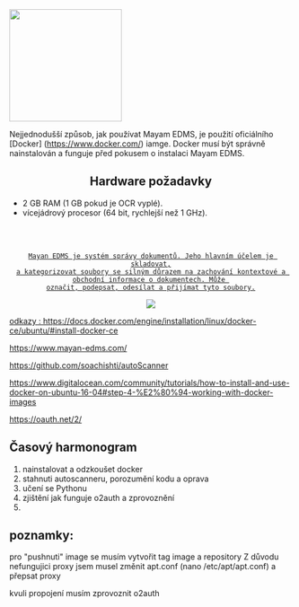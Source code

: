
<img width="200" heigth="200" src="https://gitlab.com/mayan-edms/mayan-edms/raw/master/docs/_static/mayan_logo.png">

Nejjednodušší způsob, jak používat Mayam EDMS, je použití oficiálního
[Docker] (https://www.docker.com/) iamge. Docker musí být správně nainstalován
a funguje před pokusem o instalaci Mayam EDMS.

<h2 align="center">Hardware požadavky</h2>

- 2 GB RAM (1 GB pokud je  OCR vyplé).
- vícejádrový procesor (64 bit,  rychlejší než 1 GHz).

<div align="center">
  <a href="http://www.mayan-edms.com">
    
  <br>
  <br>
  <p>

    Mayan EDMS je systém správy dokumentů. Jeho hlavním účelem je skladovat,
    a kategorizovat soubory se silným důrazem na zachování kontextové a obchodní informace o dokumentech. Může 
    označit, podepsat, odesílat a přijímat tyto soubory.
<p>

<p align="center">
    <img src="https://gitlab.com/mayan-edms/mayan-edms/raw/master/docs/_static/overview.gif">
 
</p></div>





odkazy : 
https://docs.docker.com/engine/installation/linux/docker-ce/ubuntu/#install-docker-ce

https://www.mayan-edms.com/

https://github.com/soachishti/autoScanner

https://www.digitalocean.com/community/tutorials/how-to-install-and-use-docker-on-ubuntu-16-04#step-4-%E2%80%94-working-with-docker-images

https://oauth.net/2/

## Časový harmonogram
1. nainstalovat a odzkoušet docker 
2. stahnuti autoscanneru, porozumění kodu a oprava
3. učení se Pythonu
4. zjištění jak funguje o2auth a zprovoznění
5. 






## poznamky:
pro "pushnuti" image se musím vytvořit tag image a repository
Z důvodu nefungujici proxy jsem musel změnit apt.conf (nano /etc/apt/apt.conf) a přepsat proxy

kvuli propojení musím zprovoznit o2auth

